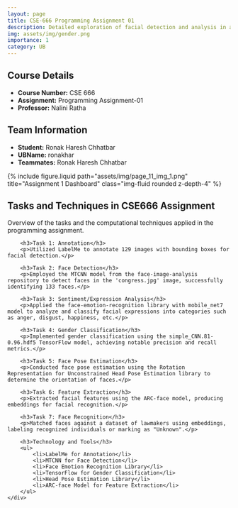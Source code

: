 ```yaml
---
layout: page
title: CSE-666 Programming Assignment 01
description: Detailed exploration of facial detection and analysis in a comprehensive programming assignment.
img: assets/img/gender.png
importance: 1
category: UB
---
```


## Course Details

- **Course Number:** CSE 666
- **Assignment:** Programming Assignment-01
- **Professor:** Nalini Ratha

## Team Information

- **Student:** Ronak Haresh Chhatbar
- **UBName:** ronakhar
- **Teammates:** Ronak Haresh Chhatbar

<div class="container mt-8">
    <div class="row">
        <div class="col-sm mt-3 mt-md-0">
            {% include figure.liquid path="assets/img/page_11_img_1.png" title="Assignment 1 Dashboard" class="img-fluid rounded z-depth-4" %}
        </div>
    </div>
</div>

<div class="row mt-4">
    <div class="col-lg-12">
        <h2 class="mt-4">Tasks and Techniques in CSE666 Assignment</h2>
        <p>Overview of the tasks and the computational techniques applied in the programming assignment.</p>

        <h3>Task 1: Annotation</h3>
        <p>Utilized LabelMe to annotate 129 images with bounding boxes for facial detection.</p>

        <h3>Task 2: Face Detection</h3>
        <p>Employed the MTCNN model from the face-image-analysis repository to detect faces in the 'congress.jpg' image, successfully identifying 133 faces.</p>

        <h3>Task 3: Sentiment/Expression Analysis</h3>
        <p>Applied the face-emotion-recognition library with mobile_net7 model to analyze and classify facial expressions into categories such as anger, disgust, happiness, etc.</p>

        <h3>Task 4: Gender Classification</h3>
        <p>Implemented gender classification using the simple_CNN.81-0.96.hdf5 TensorFlow model, achieving notable precision and recall metrics.</p>

        <h3>Task 5: Face Pose Estimation</h3>
        <p>Conducted face pose estimation using the Rotation Representation for Unconstrained Head Pose Estimation library to determine the orientation of faces.</p>

        <h3>Task 6: Feature Extraction</h3>
        <p>Extracted facial features using the ARC-face model, producing embeddings for facial recognition.</p>

        <h3>Task 7: Face Recognition</h3>
        <p>Matched faces against a dataset of lawmakers using embeddings, labeling recognized individuals or marking as "Unknown".</p>

        <h3>Technology and Tools</h3>
        <ul>
            <li>LabelMe for Annotation</li>
            <li>MTCNN for Face Detection</li>
            <li>Face Emotion Recognition Library</li>
            <li>TensorFlow for Gender Classification</li>
            <li>Head Pose Estimation Library</li>
            <li>ARC-face Model for Feature Extraction</li>
        </ul>
    </div>
</div>

